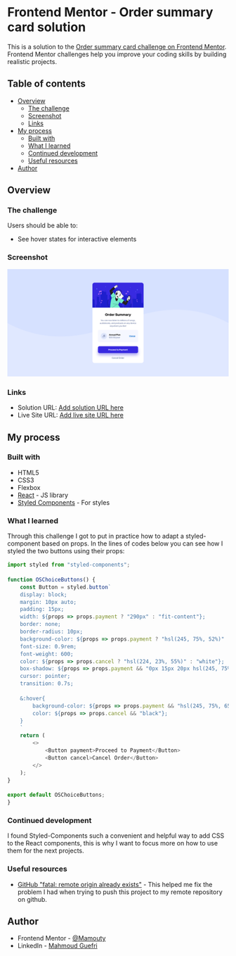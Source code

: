 # Frontend Mentor - Order summary card solution

This is a solution to the [Order summary card challenge on Frontend Mentor](https://www.frontendmentor.io/challenges/order-summary-component-QlPmajDUj). Frontend Mentor challenges help you improve your coding skills by building realistic projects. 

## Table of contents

- [Overview](#overview)
  - [The challenge](#the-challenge)
  - [Screenshot](#screenshot)
  - [Links](#links)
- [My process](#my-process)
  - [Built with](#built-with)
  - [What I learned](#what-i-learned)
  - [Continued development](#continued-development)
  - [Useful resources](#useful-resources)
- [Author](#author)

## Overview

### The challenge

Users should be able to:

- See hover states for interactive elements

### Screenshot

![](./public/images/Frontend%20Mentor%20Order%20summary%20card.png)


### Links

- Solution URL: [Add solution URL here](https://your-solution-url.com)
- Live Site URL: [Add live site URL here](https://your-live-site-url.com)

## My process

### Built with

- HTML5
- CSS3
- Flexbox
- [React](https://reactjs.org/) - JS library
- [Styled Components](https://styled-components.com/) - For styles

### What I learned

Through this challenge I got to put in practice how to adapt a styled-component based on props. In the lines of codes below you can see how I styled the two buttons using their props:
```js
import styled from "styled-components";

function OSChoiceButtons() {
    const Button = styled.button`
    display: block;
    margin: 10px auto;
    padding: 15px;
    width: ${props => props.payment ? "290px" : "fit-content"};
    border: none;
    border-radius: 10px;
    background-color: ${props => props.payment ? "hsl(245, 75%, 52%)" : "transparent" };
    font-size: 0.9rem;
    font-weight: 600;
    color: ${props => props.cancel ? "hsl(224, 23%, 55%)" : "white"};
    box-shadow: ${props => props.payment && "0px 15px 20px hsl(245, 75%, 80%)"};
    cursor: pointer;
    transition: 0.7s;

    &:hover{
        background-color: ${props => props.payment && "hsl(245, 75%, 65%)" };
        color: ${props => props.cancel && "black"};
    }
    `
    return (
        <>
            <Button payment>Proceed to Payment</Button>
            <Button cancel>Cancel Order</Button>
        </>
    );
}

export default OSChoiceButtons;
}
```
### Continued development

I found Styled-Components such a convenient and helpful way to add CSS to the React components, this is why I want to focus more on how to use them for the next projects.

### Useful resources

- [GitHub "fatal: remote origin already exists"](https://stackoverflow.com/questions/10904339/github-fatal-remote-origin-already-exists) - This helped me fix the problem I had when trying to push this project to my remote repository on github.

## Author

- Frontend Mentor - [@Mamouty](https://www.frontendmentor.io/profile/Mamouty)
- LinkedIn - [Mahmoud Guefri](https://www.linkedin.com/in/mahmoud-guefri-6b0269193/)

